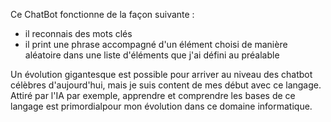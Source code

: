 Ce ChatBot fonctionne de la façon suivante :
- il reconnais des mots clés
- il print une phrase accompagné d'un élément choisi de manière aléatoire dans une liste d'éléments que j'ai défini au préalable

Un évolution gigantesque est possible pour arriver au niveau des chatbot célèbres d'aujourd'hui, mais je suis content de mes début avec ce langage.
Attiré par l'IA par exemple, apprendre et comprendre les bases de ce langage est primordialpour mon évolution dans ce domaine informatique.
